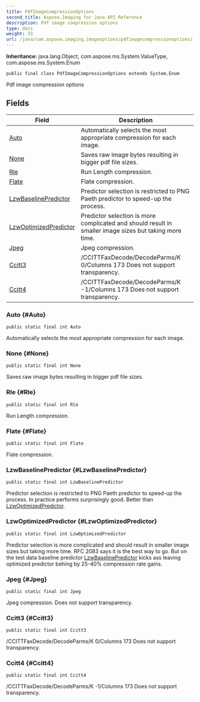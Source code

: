 ```yaml
---
title: PdfImageCompressionOptions
second_title: Aspose.Imaging for Java API Reference
description: Pdf image compression options
type: docs
weight: 33
url: /java/com.aspose.imaging.imageoptions/pdfimagecompressionoptions/
---
```

**Inheritance:**
java.lang.Object, com.aspose.ms.System.ValueType, com.aspose.ms.System.Enum
```
public final class PdfImageCompressionOptions extends System.Enum
```

Pdf image compression options
## Fields

| Field | Description |
| --- | --- |
| [Auto](#Auto) | Automatically selects the most appropriate compression for each image. |
| [None](#None) | Saves raw image bytes resulting in bigger pdf file sizes. |
| [Rle](#Rle) | Run Length compression. |
| [Flate](#Flate) | Flate compression. |
| [LzwBaselinePredictor](#LzwBaselinePredictor) | Predictor selection is restricted to PNG Paeth predictor to speed-up the process. |
| [LzwOptimizedPredictor](#LzwOptimizedPredictor) | Predictor selection is more complicated and should result in smaller image sizes but taking more time. |
| [Jpeg](#Jpeg) | Jpeg compression. |
| [Ccitt3](#Ccitt3) | /CCITTFaxDecode/DecodeParms/K 0/Columns 173 Does not support transparency. |
| [Ccitt4](#Ccitt4) | /CCITTFaxDecode/DecodeParms/K -1/Columns 173 Does not support transparency. |
### Auto {#Auto}
```
public static final int Auto
```


Automatically selects the most appropriate compression for each image.

### None {#None}
```
public static final int None
```


Saves raw image bytes resulting in bigger pdf file sizes.

### Rle {#Rle}
```
public static final int Rle
```


Run Length compression.

### Flate {#Flate}
```
public static final int Flate
```


Flate compression.

### LzwBaselinePredictor {#LzwBaselinePredictor}
```
public static final int LzwBaselinePredictor
```


Predictor selection is restricted to PNG Paeth predictor to speed-up the process. In practice performs surprisingly good. Better than [LzwOptimizedPredictor](../../com.aspose.imaging.imageoptions/pdfimagecompressionoptions\#LzwOptimizedPredictor).

### LzwOptimizedPredictor {#LzwOptimizedPredictor}
```
public static final int LzwOptimizedPredictor
```


Predictor selection is more complicated and should result in smaller image sizes but taking more time. RFC 2083 says it is the best way to go. But on the test data baseline predictor [LzwBaselinePredictor](../../com.aspose.imaging.imageoptions/pdfimagecompressionoptions\#LzwBaselinePredictor) kicks ass leaving optimized predictor behing by 25-40% compression rate gains.

### Jpeg {#Jpeg}
```
public static final int Jpeg
```


Jpeg compression. Does not support transparency.

### Ccitt3 {#Ccitt3}
```
public static final int Ccitt3
```


/CCITTFaxDecode/DecodeParms/K 0/Columns 173 Does not support transparency.

### Ccitt4 {#Ccitt4}
```
public static final int Ccitt4
```


/CCITTFaxDecode/DecodeParms/K -1/Columns 173 Does not support transparency.

